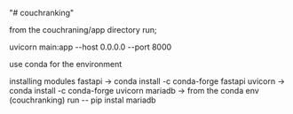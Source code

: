 "# couchranking" 

from the couchraning/app directory run;

uvicorn main:app --host 0.0.0.0 --port 8000

use conda for the environment

installing modules
fastapi -> conda install -c conda-forge fastapi
uvicorn -> conda install -c conda-forge uvicorn
mariadb -> from the conda env (couchranking) run -- pip instal mariadb
